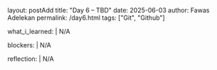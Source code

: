 layout: postAdd 
title: "Day 6 – TBD"
date: 2025-06-03
author: Fawas Adelekan
permalink: /day6.html
tags: ["Git", "Github"]

what_i_learned: |
   N/A

  

blockers: |
  N/A

reflection: |
   N/A

